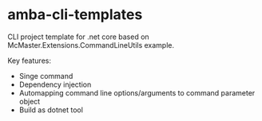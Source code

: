 # amba-cli-templates

CLI project template for .net core based on McMaster.Extensions.CommandLineUtils example.

Key features:
  * Singe command
  * Dependency injection
  * Automapping command line options/arguments to command parameter object
  * Build as dotnet tool
  
